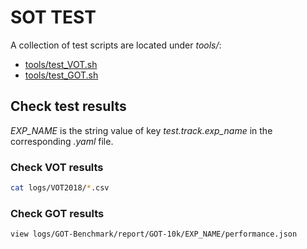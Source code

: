 # SOT TEST 

A collection of test scripts are located under _tools/_:

- [tools/test_VOT.sh](../tools/test_VOT.sh)
- [tools/test_GOT.sh](../tools/test_GOT.sh)

## Check test results

_EXP_NAME_ is the string value of key _test.track.exp_name_ in the corresponding _.yaml_ file.

### Check VOT results

```Bash
cat logs/VOT2018/*.csv
```

### Check GOT results

```Bash
view logs/GOT-Benchmark/report/GOT-10k/EXP_NAME/performance.json
```
